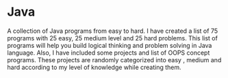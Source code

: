 # Java
A collection of Java programs from easy to hard.
I have created a list of 75 programs with 25 easy, 25 medium level and 25 hard problems.
This list of programs will help you build logical thinking and problem solving in Java language.
Also, I have included some projects and list of OOPS concept programs.
These projects are randomly categorized into easy , medium and hard according to my level of knowledge while creating them.
